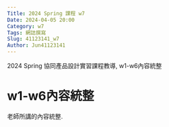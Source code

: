 ```yaml
---
Title: 2024 Spring 課程 w7
Date: 2024-04-05 20:00
Category: w7
Tags: 網誌撰寫
Slug: 41123141_w7
Author: Jun41123141
---
```


2024 Spring 協同產品設計實習課程教導, w1-w6內容統整


<!-- PELICAN_END_SUMMARY -->

# w1-w6內容統整
老師所講的內容統整.

